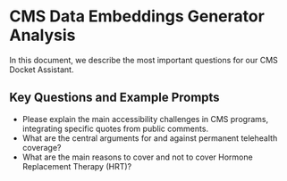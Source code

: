 # CMS Data Embeddings Generator Analysis 

In this document, we describe the most important questions for our CMS Docket Assistant.

## Key Questions and Example Prompts

- Please explain the main accessibility challenges in CMS programs, integrating specific quotes from public comments.
- What are the central arguments for and against permanent telehealth coverage?
- What are the main reasons to cover and not to cover Hormone Replacement Therapy (HRT)? 
